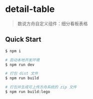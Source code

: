 # detail-table

> 数说方舟自定义组件：细分看板表格

## Quick Start

```bash
$ npm i

# 启动本地开发环境
$ npm run dev

# 打包 dist 文件
$ npm run build

# 打包并生成可上传方舟系统的 zip 文件
$ npm run build:lego
```
